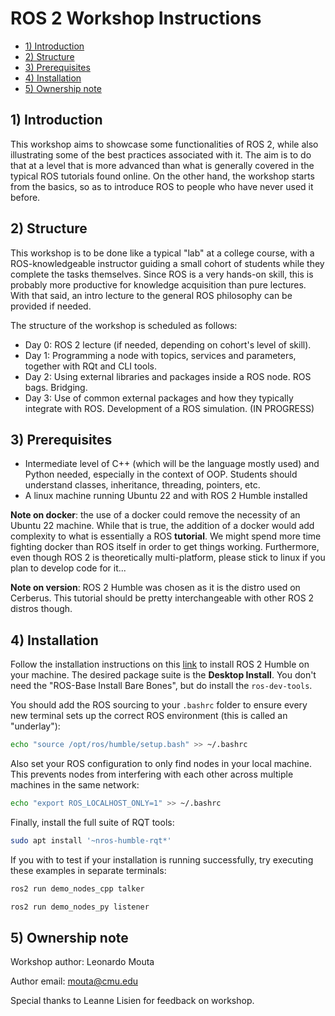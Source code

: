 <h1>ROS 2 Workshop Instructions</h1>

- [1) Introduction](#1-introduction)
- [2) Structure](#2-structure)
- [3) Prerequisites](#3-prerequisites)
- [4) Installation](#4-installation)
- [5) Ownership note](#5-ownership-note)

## 1) Introduction

This workshop aims to showcase some functionalities of ROS 2, while also illustrating some of the best practices associated with it. The aim is to do that at a level that is more advanced than what is generally covered in the typical ROS tutorials found online. On the other hand, the workshop starts from the basics, so as to introduce ROS to people who have never used it before. 

## 2) Structure

This workshop is to be done like a typical "lab" at a college course, with a ROS-knowledgeable instructor guiding a small cohort of students while they complete the tasks themselves. Since ROS is a very hands-on skill, this is probably more productive for knowledge acquisition than pure lectures. With that said, an intro lecture to the general ROS philosophy can be provided if needed. 

The structure of the workshop is scheduled as follows:

- Day 0: ROS 2 lecture (if needed, depending on cohort's level of skill).
- Day 1: Programming a node with topics, services and parameters, together with RQt and CLI tools.
- Day 2: Using external libraries and packages inside a ROS node. ROS bags. Bridging.
- Day 3: Use of common external packages and how they typically integrate with ROS. Development of a ROS simulation. (IN PROGRESS)

## 3) Prerequisites

- Intermediate level of C++ (which will be the language mostly used) and Python needed, especially in the context of OOP. Students should understand classes, inheritance, threading, pointers, etc.
- A linux machine running Ubuntu 22 and with ROS 2 Humble installed

**Note on docker**: the use of a docker could remove the necessity of an Ubuntu 22 machine. While that is true, the addition of a docker would add complexity to what is essentially a ROS **tutorial**. We might spend more time fighting docker than ROS itself in order to get things working. Furthermore, even though ROS 2 is theoretically multi-platform, please stick to linux if you plan to develop code for it...

**Note on version**: ROS 2 Humble was chosen as it is the distro used on Cerberus. This tutorial should be pretty interchangeable with other ROS 2 distros though.

## 4) Installation 

Follow the installation instructions on this [link](https://docs.ros.org/en/humble/Installation/Ubuntu-Install-Debians.html) to install ROS 2 Humble on your machine. The desired package suite is the **Desktop Install**. You don't need the "ROS-Base Install Bare Bones", but do install the ```ros-dev-tools```.

You should add the ROS sourcing to your ```.bashrc``` folder to ensure every new terminal sets up the correct ROS environment (this is called an "underlay"):

```bash
echo "source /opt/ros/humble/setup.bash" >> ~/.bashrc
```

Also set your ROS configuration to only find nodes in your local machine. This prevents nodes from interfering with each other across multiple machines in the same network:

```bash
echo "export ROS_LOCALHOST_ONLY=1" >> ~/.bashrc
```

Finally, install the full suite of RQT tools:

```bash
sudo apt install '~nros-humble-rqt*'
```

If you with to test if your installation is running successfully, try executing these examples in separate terminals:

```bash
ros2 run demo_nodes_cpp talker
```

```bash
ros2 run demo_nodes_py listener
```

## 5) Ownership note

Workshop author: Leonardo Mouta

Author email: [mouta@cmu.edu](mouta@cmu.edu)

Special thanks to Leanne Lisien for feedback on workshop.
